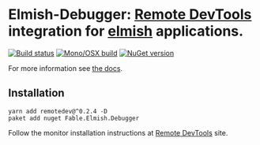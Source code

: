 Elmish-Debugger: [Remote DevTools](https://github.com/zalmoxisus/remotedev) integration for [elmish](https://github.com/fable-compiler/elmish) applications.
=======

[![Build status](https://ci.appveyor.com/api/projects/status/jbf5g40hpaib626t/branch/master?svg=true)](https://ci.appveyor.com/project/et1975/debugger/branch/master)
[![Mono/OSX build](https://travis-ci.org/elmish/debugger.svg?branch=master)](https://travis-ci.org/elmish/debugger) [![NuGet version](https://badge.fury.io/nu/Fable.Elmish.Debugger.svg)](https://badge.fury.io/nu/Fable.Elmish.Debugger)

For more information see [the docs](https://elmish.github.io/debugger).

## Installation
```shell
yarn add remotedev@^0.2.4 -D
paket add nuget Fable.Elmish.Debugger
```

Follow the monitor installation instructions at [Remote DevTools](https://github.com/zalmoxisus/remotedev) site.


